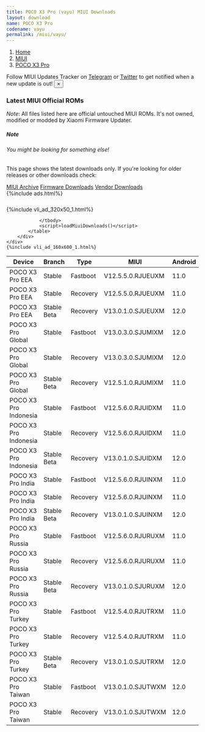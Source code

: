 ```yaml
---
title: POCO X3 Pro (vayu) MIUI Downloads
layout: download
name: POCO X3 Pro
codename: vayu
permalink: /miui/vayu/
---
```

<nav aria-label="breadcrumb">
    <ol class="breadcrumb">
        <li class="breadcrumb-item"><a href="/">Home</a></li>
        <li class="breadcrumb-item"><a href="/miui/">MIUI</a></li>
        <li class="breadcrumb-item active" aria-current="page"><a href="/miui/vayu/">POCO X3 Pro</a></li>
    </ol>
</nav>
<div class="alert alert-primary alert-dismissible fade show" role="alert">
    Follow MIUI Updates Tracker on <a href="https://t.me/MIUIUpdatesTracker" class="alert-link">Telegram</a>
     or <a href="https://twitter.com/MiFwUpdater" class="alert-link">Twitter</a> to get notified when a new update is out!
    <button type="button" class="close" data-dismiss="alert" aria-label="Close">
        <span aria-hidden="true">&times;</span>
    </button>
</div>

### Latest MIUI Official ROMs
*Note*: All files listed here are official untouched MIUI ROMs. It's not owned, modified or modded by Xiaomi Firmware Updater.
<div class="card">
  <div class="card-body">
    <h5 class="card-title">Note</h5>
    <h6 class="card-subtitle mb-2 text-muted">You might be looking for something else!</h6>
    <p class="card-text">This page shows the latest downloads only.
     If you're looking for older releases or other downloads check:</p>
    <a href="/archive/miui/vayu/" class="card-link">MIUI Archive</a>
    <a href="/firmware/vayu/" class="card-link">Firmware Downloads</a>
    <a href="/vendor/vayu/" class="card-link">Vendor Downloads</a>
  </div>
</div>
{%include ads.html%}
<div class="row justify-content-center">
    <div class="col-10">
        <div class="table-responsive-md" style="margin-top: 25px;">
            {%include vli_ad_320x50_1.html%}
            <table id="miui" class="display dt-responsive nowrap compact table table-striped table-hover table-sm">
                <thead class="thead-dark">
                    <tr>
                        <th data-ref="device">Device</th>
                        <th data-ref="branch">Branch</th>
                        <th data-ref="type">Type</th>
                        <th data-ref="miui">MIUI</th>
                        <th data-ref="android">Android</th>
                        <th data-ref="size">Size</th>
                        <th data-ref="size">Date</th>
                        <th data-ref="link">Link</th>
                    </tr>
                </thead>
                <tbody>
                <tr><td>POCO X3 Pro EEA</td><td>Stable</td><td>Fastboot</td><td>V12.5.5.0.RJUEUXM</td><td>11.0</td><td>5.4 GB</td><td>2022-02-10</td><td><a href="/miui/vayu/stable/V12.5.5.0.RJUEUXM/">Download</a></td></tr>
<tr><td>POCO X3 Pro EEA</td><td>Stable</td><td>Recovery</td><td>V12.5.5.0.RJUEUXM</td><td>11.0</td><td>3.0 GB</td><td>2022-02-14</td><td><a href="/miui/vayu/stable/V12.5.5.0.RJUEUXM/">Download</a></td></tr>
<tr><td>POCO X3 Pro EEA</td><td>Stable Beta</td><td>Recovery</td><td>V13.0.1.0.SJUEUXM</td><td>12.0</td><td>3.3 GB</td><td>2022-03-16</td><td><a href="/miui/vayu/stable beta/V13.0.1.0.SJUEUXM/">Download</a></td></tr>
<tr><td>POCO X3 Pro Global</td><td>Stable</td><td>Fastboot</td><td>V13.0.3.0.SJUMIXM</td><td>12.0</td><td>5.7 GB</td><td>2022-02-26</td><td><a href="/miui/vayu/stable/V13.0.3.0.SJUMIXM/">Download</a></td></tr>
<tr><td>POCO X3 Pro Global</td><td>Stable</td><td>Recovery</td><td>V13.0.3.0.SJUMIXM</td><td>12.0</td><td>3.3 GB</td><td>2022-03-03</td><td><a href="/miui/vayu/stable/V13.0.3.0.SJUMIXM/">Download</a></td></tr>
<tr><td>POCO X3 Pro Global</td><td>Stable Beta</td><td>Recovery</td><td>V12.5.1.0.RJUMIXM</td><td>11.0</td><td>2.9 GB</td><td>2021-06-07</td><td><a href="/miui/vayu/stable beta/V12.5.1.0.RJUMIXM/">Download</a></td></tr>
<tr><td>POCO X3 Pro Indonesia</td><td>Stable</td><td>Fastboot</td><td>V12.5.6.0.RJUIDXM</td><td>11.0</td><td>4.5 GB</td><td>2022-02-12</td><td><a href="/miui/vayu/stable/V12.5.6.0.RJUIDXM/">Download</a></td></tr>
<tr><td>POCO X3 Pro Indonesia</td><td>Stable</td><td>Recovery</td><td>V12.5.6.0.RJUIDXM</td><td>11.0</td><td>3.0 GB</td><td>2022-02-21</td><td><a href="/miui/vayu/stable/V12.5.6.0.RJUIDXM/">Download</a></td></tr>
<tr><td>POCO X3 Pro Indonesia</td><td>Stable Beta</td><td>Recovery</td><td>V13.0.1.0.SJUIDXM</td><td>12.0</td><td>3.3 GB</td><td>2022-03-21</td><td><a href="/miui/vayu/stable beta/V13.0.1.0.SJUIDXM/">Download</a></td></tr>
<tr><td>POCO X3 Pro India</td><td>Stable</td><td>Fastboot</td><td>V12.5.6.0.RJUINXM</td><td>11.0</td><td>3.6 GB</td><td>2021-12-28</td><td><a href="/miui/vayu/stable/V12.5.6.0.RJUINXM/">Download</a></td></tr>
<tr><td>POCO X3 Pro India</td><td>Stable</td><td>Recovery</td><td>V12.5.6.0.RJUINXM</td><td>11.0</td><td>3.0 GB</td><td>2022-01-11</td><td><a href="/miui/vayu/stable/V12.5.6.0.RJUINXM/">Download</a></td></tr>
<tr><td>POCO X3 Pro India</td><td>Stable Beta</td><td>Recovery</td><td>V13.0.1.0.SJUINXM</td><td>12.0</td><td>3.3 GB</td><td>2022-03-15</td><td><a href="/miui/vayu/stable beta/V13.0.1.0.SJUINXM/">Download</a></td></tr>
<tr><td>POCO X3 Pro Russia</td><td>Stable</td><td>Fastboot</td><td>V12.5.6.0.RJURUXM</td><td>11.0</td><td>4.8 GB</td><td>2022-02-12</td><td><a href="/miui/vayu/stable/V12.5.6.0.RJURUXM/">Download</a></td></tr>
<tr><td>POCO X3 Pro Russia</td><td>Stable</td><td>Recovery</td><td>V12.5.6.0.RJURUXM</td><td>11.0</td><td>3.0 GB</td><td>2022-02-16</td><td><a href="/miui/vayu/stable/V12.5.6.0.RJURUXM/">Download</a></td></tr>
<tr><td>POCO X3 Pro Russia</td><td>Stable Beta</td><td>Recovery</td><td>V13.0.1.0.SJURUXM</td><td>12.0</td><td>3.3 GB</td><td>2022-03-21</td><td><a href="/miui/vayu/stable beta/V13.0.1.0.SJURUXM/">Download</a></td></tr>
<tr><td>POCO X3 Pro Turkey</td><td>Stable</td><td>Fastboot</td><td>V12.5.4.0.RJUTRXM</td><td>11.0</td><td>4.5 GB</td><td>2022-02-14</td><td><a href="/miui/vayu/stable/V12.5.4.0.RJUTRXM/">Download</a></td></tr>
<tr><td>POCO X3 Pro Turkey</td><td>Stable</td><td>Recovery</td><td>V12.5.4.0.RJUTRXM</td><td>11.0</td><td>3.0 GB</td><td>2022-02-21</td><td><a href="/miui/vayu/stable/V12.5.4.0.RJUTRXM/">Download</a></td></tr>
<tr><td>POCO X3 Pro Turkey</td><td>Stable Beta</td><td>Recovery</td><td>V13.0.1.0.SJUTRXM</td><td>12.0</td><td>3.3 GB</td><td>2022-03-22</td><td><a href="/miui/vayu/stable beta/V13.0.1.0.SJUTRXM/">Download</a></td></tr>
<tr><td>POCO X3 Pro Taiwan</td><td>Stable</td><td>Fastboot</td><td>V13.0.1.0.SJUTWXM</td><td>12.0</td><td>4.3 GB</td><td>2022-03-16</td><td><a href="/miui/vayu/stable/V13.0.1.0.SJUTWXM/">Download</a></td></tr>
<tr><td>POCO X3 Pro Taiwan</td><td>Stable</td><td>Recovery</td><td>V13.0.1.0.SJUTWXM</td><td>12.0</td><td>3.2 GB</td><td>2022-03-21</td><td><a href="/miui/vayu/stable/V13.0.1.0.SJUTWXM/">Download</a></td></tr>

                </tbody>
                <script>loadMiuiDownloads()</script>
            </table>
        </div>
    </div>
    {%include vli_ad_160x600_1.html%}
</div>
